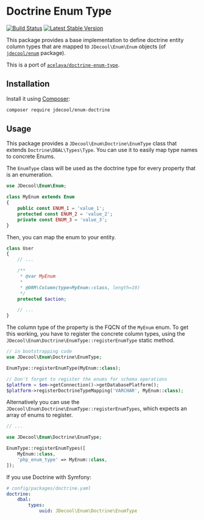 Doctrine Enum Type
==================

[![Build Status](https://github.com/jdecool/enum-doctrine/workflows/CI/badge.svg)](https://github.com/jdecool/enum-doctrine/actions?query=workflow%3ACI)
[![Latest Stable Version](https://poser.pugx.org/jdecool/enum-doctrine/v/stable.png)](https://packagist.org/packages/jdecool/enum-doctrine)

This package provides a base implementation to define doctrine entity column types that are mapped to `JDecool\Enum\Enum` objects (of [`jdecool/enum`](https://github.com/jdecool/enum) package).

This is a port of [`acelaya/doctrine-enum-type`](https://github.com/acelaya/doctrine-enum-type).

## Installation

Install it using [Composer](https://getcomposer.org):

```bash
composer require jdecool/enum-doctrine
```

## Usage

This package provides a `JDecool\Enum\Doctrine\EnumType` class that extends `Doctrine\DBAL\Types\Type`. You can use it to easily map type names to concrete Enums.

The `EnumType` class will be used as the doctrine type for every property that is an enumeration.

```php
use JDecool\Enum\Enum;

class MyEnum extends Enum
{
    public const ENUM_1 = 'value_1';
    protected const ENUM_2 = 'value_2';
    private const ENUM_3 = 'value_3';
}
```

Then, you can map the enum to your entity.

```php
class User
{
    // ...

    /**
     * @var MyEnum
     *
     * @ORM\Column(type=MyEnum::class, length=10)
     */
    protected $action;

    // ...
}
```

The column type of the property is the FQCN of the `MyEnum` enum. To get this working, you have to register the concrete column types, using the `JDecool\Enum\Doctrine\EnumType::registerEnumType` static method.

```php
// in bootstrapping code
use JDecool\Enum\Doctrine\EnumType;

EnumType::registerEnumType(MyEnum::class);

// Don't forget to register the enums for schema operations
$platform = $em->getConnection()->getDatabasePlatform();
$platform->registerDoctrineTypeMapping('VARCHAR', MyEnum::class);
```

Alternatively you can use the `JDecool\Enum\Doctrine\EnumType::registerEnumTypes`, which expects an array of enums to register.

```php
// ...

use JDecool\Enum\Doctrine\EnumType;

EnumType::registerEnumTypes([
    MyEnum::class,
    'php_enum_type' => MyEnum::class,
]);
```

If you use Doctrine with Symfony:

```yaml
# config/packages/doctrine.yaml
doctrine:
    dbal:
        types:
            uuid: JDecool\Enum\Doctrine\EnumType
```
